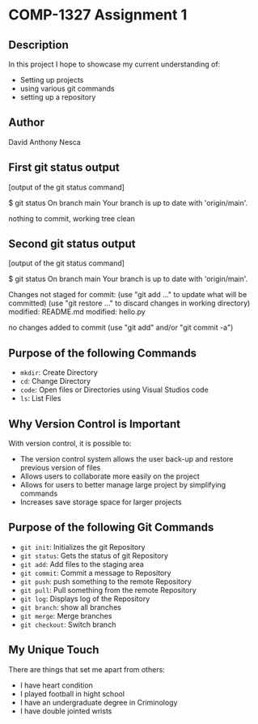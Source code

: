 # COMP-1327 Assignment 1

## Description
In this project I hope to showcase my current understanding of:
- Setting up projects
- using various git commands 
- setting up a repository 

## Author
David Anthony Nesca

## First git status output

[output of the git status command]


$ git status
On branch main
Your branch is up to date with 'origin/main'.

nothing to commit, working tree clean

## Second git status output

[output of the git status command]

$ git status
On branch main
Your branch is up to date with 'origin/main'.

Changes not staged for commit:
  (use "git add <file>..." to update what will be committed)
  (use "git restore <file>..." to discard changes in working directory)
        modified:   README.md
        modified:   hello.py

no changes added to commit (use "git add" and/or "git commit -a")

## Purpose of the following Commands

- `mkdir`: Create Directory
- `cd`: Change Directory
- `code`: Open files or Directories using Visual Studios code
- `ls`: List Files

## Why Version Control is Important

With version control, it is possible to:

- The version control system allows the user back-up and restore previous version of files
- Allows users to collaborate more easily on the project 
- Allows for users to better manage large project by simplifying commands
- Increases save storage space for larger projects

## Purpose of the following Git Commands

- `git init`: Initializes the git Repository 
- `git status`: Gets the status of git Repository 
- `git add`: Add files to the staging area 
- `git commit`: Commit a message to Repository 
- `git push`: push something to the remote Repository 
- `git pull`: Pull something from the remote Repository
- `git log`: Displays log of the Repository 
- `git branch`: show all branches
- `git merge`: Merge branches
- `git checkout`: Switch branch 

## My Unique Touch

There are things that set me apart from others:

- I have heart condition
- I played football in hight school
- I have an undergraduate degree in Criminology
- I have double jointed wrists

